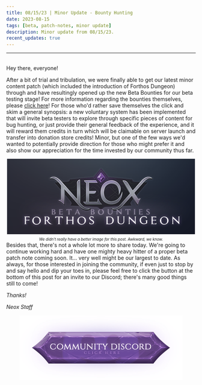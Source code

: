 ```yaml
---
title: 08/15/23 | Minor Update - Bounty Hunting
date: 2023-08-15
tags: [beta, patch-notes, minor update]
description: Minor update from 08/15/23.
recent_updates: true
---
```


***
<br>
Hey there, everyone!

After a bit of trial and tribulation, we were finally able to get our latest minor content patch (which included the introduction of Forthos Dungeon) through and have resultingly opened up the new Beta Bounties for our beta testing stage! For more information regarding the bounties themselves, please <a href="https://blog.neox.ps/knowledge-base-beta-bounties/">click here</a>! For those who'd rather save themselves the click and skim a general synopsis: a new voluntary system has been implemented that will invite beta testers to explore through specific pieces of content for bug hunting, or just provide their general feedback of the experience, and it will reward them credits in turn which will be claimable on server launch and transfer into donation store credits! Minor, but one of the few ways we'd wanted to potentially provide direction for those who might prefer it and also show our appreciation for the time invested by our community thus far.
<div class="spacer-medium"></div>
<center>
<img src="/assets/img/updates/081523/forthosdungeon.png"><br>
<em><font size="1">We didn't really have a better image for this post. Awkward, we know.</font></em>
</center>
<div class="spacer-medium"></div>
Besides that, there's not a whole lot more to share today. We're going to continue working hard and have one mighty heavy hitter of a proper beta patch note coming soon. It... very well might be our largest to date. As always, for those interested in joining the community, if even just to stop by and say hello and dip your toes in, please feel free to click the button at the bottom of this post for an invite to our Discord; there's many good things still to come!

<em>Thanks!

<em>Neox Staff<br>

<div class="spacer-medium"></div>
<center><a href="https://discord.com/invite/neoxps"><img src="/assets/img/JoinDiscord.png"></a></center>